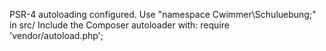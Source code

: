 PSR-4 autoloading configured. Use "namespace Cwimmer\Schuluebung;" in src/
Include the Composer autoloader with: require 'vendor/autoload.php';
